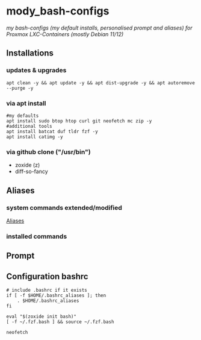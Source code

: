 # mody_bash-configs
_my bash-configs (my default installs, personalised prompt and aliases) 
for Proxmox LXC-Containers (mostly Debian 11/12)_

## Installations
### updates & upgrades
```
apt clean -y && apt update -y && apt dist-upgrade -y && apt autoremove --purge -y
```
### via apt install
```
#my defaults
apt install sudo btop htop curl git neofetch mc zip -y
#additional tools
apt install batcat duf tldr fzf -y
apt install catimg -y
```
### via github clone ("/usr/bin")
- zoxide (z)
- diff-so-fancy

## Aliases
### system commands extended/modified
[Aliases](aliases)
### installed commands

## Prompt

## Configuration bashrc
```
# include .bashrc if it exists
if [ -f $HOME/.bashrc_aliases ]; then
    . $HOME/.bashrc_aliases
fi

eval "$(zoxide init bash)"
[ -f ~/.fzf.bash ] && source ~/.fzf.bash

neofetch
```

